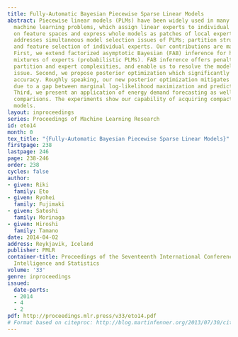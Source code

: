 ```yaml
---
title: Fully-Automatic Bayesian Piecewise Sparse Linear Models
abstract: Piecewise linear models (PLMs) have been widely used in many enterprise
  machine learning problems, which assign linear experts to individual partitions
  on feature spaces and express whole models as patches of local experts. This paper
  addresses simultaneous model selection issues of PLMs; partition structure determination
  and feature selection of individual experts. Our contributions are mainly three-fold.
  First, we extend factorized asymptotic Bayesian (FAB) inference for hierarchical
  mixtures of experts (probabilistic PLMs). FAB inference offers penalty terms w.r.t.
  partition and expert complexities, and enable us to resolve the model selection
  issue. Second, we propose posterior optimization which significantly improves predictive
  accuracy. Roughly speaking, our new posterior optimization mitigates accuracy degradation
  due to a gap between marginal log-likelihood maximization and predictive accuracy.
  Third, we present an application of energy demand forecasting as well as benchmark
  comparisons. The experiments show our capability of acquiring compact and highly-accurate
  models.
layout: inproceedings
series: Proceedings of Machine Learning Research
id: eto14
month: 0
tex_title: "{Fully-Automatic Bayesian Piecewise Sparse Linear Models}"
firstpage: 238
lastpage: 246
page: 238-246
order: 238
cycles: false
author:
- given: Riki
  family: Eto
- given: Ryohei
  family: Fujimaki
- given: Satoshi
  family: Morinaga
- given: Hiroshi
  family: Tamano
date: 2014-04-02
address: Reykjavik, Iceland
publisher: PMLR
container-title: Proceedings of the Seventeenth International Conference on Artificial
  Intelligence and Statistics
volume: '33'
genre: inproceedings
issued:
  date-parts:
  - 2014
  - 4
  - 2
pdf: http://proceedings.mlr.press/v33/eto14.pdf
# Format based on citeproc: http://blog.martinfenner.org/2013/07/30/citeproc-yaml-for-bibliographies/
---
```

